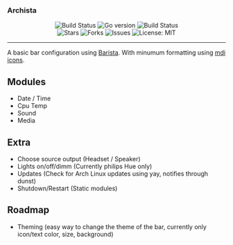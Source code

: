 ### Archista
<p align="center">
<a style="text-decoration: none" href="https://github.com/KarolosLykos/archista/actions?query=workflow%3AGo+branch%3Amain">
<img src="https://img.shields.io/github/workflow/status/KarolosLykos/archista/Go?style=flat-square" alt="Build Status">
</a>
<a style="text-decoration: none" href="go.mod">
<img src="https://img.shields.io/github/go-mod/go-version/KarolosLykos/archista?style=flat-square" alt="Go version">
</a>
<a style="text-decoration: none" href="https://github.com/KarolosLykos/archista/actions?query=workflow%3ALint+branch%3Amain">
<img src="https://img.shields.io/github/workflow/status/KarolosLykos/archista/Lint?style=flat-square&label=lint" alt="Build Status">
</a>


<br />
<a style="text-decoration: none" href="https://github.com/KarolosLykos/archista/stargazers">
<img src="https://img.shields.io/github/stars/KarolosLykos/archista.svg?style=flat-square" alt="Stars">
</a>
<a style="text-decoration: none" href="https://github.com/KarolosLykos/archista/fork">
<img src="https://img.shields.io/github/forks/KarolosLykos/archista.svg?style=flat-square" alt="Forks">
</a>
<a style="text-decoration: none" href="https://github.com/KarolosLykos/archista/issues">
<img src="https://img.shields.io/github/issues/KarolosLykos/archista.svg?style=flat-square" alt="Issues">
</a>
<a style="text-decoration: none" href="https://opensource.org/licenses/MIT">
<img src="https://img.shields.io/badge/License-MIT-yellow.svg?style=flat-square" alt="License: MIT">
</a>

-----

A basic bar configuration using [Barista](https://github.com/soumya92/barista). With minumum formatting using [mdi icons](https://materialdesignicons.com/).

## Modules

- Date / Time
- Cpu Temp
- Sound
- Media


## Extra

- Choose source output (Headset / Speaker) 
- Lights on/off/dimm (Currently philips Hue only)
- Updates (Check for Arch Linux updates using yay, notifies through dunst) 
- Shutdown/Restart (Static modules)


## Roadmap

- Theming (easy way to change the theme of the bar, currently only icon/text color, size, background)